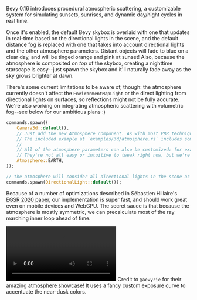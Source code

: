 <!-- Procedural atmospheric scattering -->
<!-- https://github.com/bevyengine/bevy/pull/16314 -->
Bevy 0.16 introduces procedural atmospheric scattering, a customizable system for simulating sunsets, sunrises, and dynamic day/night cycles in real time.

Once it's enabled, the default Bevy skybox is overlaid with one that updates in real-time based on the directional lights in the scene, and the default distance fog is replaced with one that takes into account directional lights and the other atmosphere parameters. Distant objects will fade to blue on a clear day, and will be tinged orange and pink at sunset! Also, because the atmosphere is composited on *top* of the skybox, creating a nighttime starscape is easy--just spawn the skybox and it'll naturally fade away as the sky grows brighter at dawn.

There's some current limitations to be aware of, though: the atmosphere currently doesn't affect the `EnvironmentMapLight` or the direct lighting from directional lights on surfaces, so reflections might not be fully accurate. We're also working on integrating atmospheric scattering with volumetric fog--see below for our ambitious plans :)

```rs
commands.spawn((
    Camera3d::default(),
    // Just add the new Atmosphere component. As with most PBR techniques, it's *correct*, but can take some tweaking to look its best.
    // The included example at `examples/3d/atmosphere.rs` includes some recommendations for lighting and camera settings.
    //
    // All of the atmosphere parameters can also be customized: for example, a high desert sky might exhibit less Mie scattering due to the lack of humidity.
    // They're not all easy or intuitive to tweak right now, but we're working on adding some nice utilities for this!
    Atmosphere::EARTH,
));

// the atmosphere will consider all directional lights in the scene as "suns"
commands.spawn(DirectionalLight::default());
```

Because of a number of optimizations described in Sébastien Hillaire's [EGSR 2020 paper], our implementation is super fast, and should work great even on mobile devices and WebGPU. The secret sauce is that because the atmosphere is mostly symmetric, we can precalculate most of the ray marching inner loop ahead of time.

<video controls loop aria-label="A showcase of simulated sunrises and sunsets made in Bevy"><source src="atmosphere-showcase.mp4" type="video/mp4"/></video>
Credit to `@aevyrie` for their amazing [atmosphere showcase]! It uses a fancy custom exposure curve to accentuate the near-dusk colors.

[atmosphere showcase]: https://github.com/aevyrie/bevy/tree/atmosphere_showcase
[EGSR 2020 paper]: https://sebh.github.io/publications/egsr2020.pdf

<!-- TODO -->

